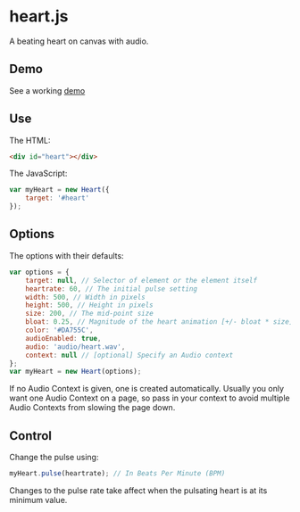 # heart.js

A beating heart on canvas with audio.

## Demo

See a working [demo](http://happyworm.com/thepag/lab/heart.js/)

## Use

The HTML:
```html
<div id="heart"></div>
```

The JavaScript:
```javascript
var myHeart = new Heart({
	target: '#heart'
});
```

## Options

The options with their defaults:
```javascript
var options = {
	target: null, // Selector of element or the element itself
	heartrate: 60, // The initial pulse setting
	width: 500, // Width in pixels
	height: 500, // Height in pixels
	size: 200, // The mid-point size
	bloat: 0.25, // Magnitude of the heart animation [+/- bloat * size]
	color: '#DA755C',
	audioEnabled: true,
	audio: 'audio/heart.wav',
	context: null // [optional] Specify an Audio context
};
var myHeart = new Heart(options);
```
If no Audio Context is given, one is created automatically.
Usually you only want one Audio Context on a page, so pass in your context to avoid multiple Audio Contexts from slowing the page down.

## Control

Change the pulse using:
```javascript
myHeart.pulse(heartrate); // In Beats Per Minute (BPM)
```
Changes to the pulse rate take affect when the pulsating heart is at its minimum value.
